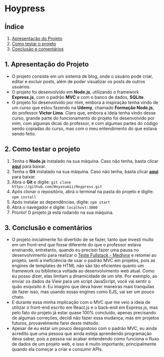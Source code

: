 # Hoypress

## Índice
1. [Apresentação do Projeto](#1-apresentação-do-projeto)
2. [Como testar o projeto](#2-como-testar-o-projeto)
3. [Conclusão e comentários](#3-conclusão-e-comentários)

## 1. Apresentação do Projeto
- O projeto consiste em um sistema de blog, onde o usuário pode criar, editar e excluir posts, além de poder visualizar os posts de outros usuários.
- O projeto foi desenvolvido em **Node.js**, utilizando o framework **Express.js**, com o padrão **MVC** e com o banco de dados, **SQLite**.
- O projeto foi desenvolvido por mim, embora a inspiração tenha vindo de um curso que estou fazendo na **Udemy**, chamado **Formação Node.js**, do professor **Victor Lima**. Claro que, embora a ideia tenha vindo desse curso, grande parte do funcionamento do projeto foi desenvolvido por mim, com algumas dicas do professor, e com algumas partes do código sendo copiadas do curso, mas com o meu entendimento do que estava sendo feito.

## 2. Como testar o projeto
1. Tenha o **Node.js** instalado na sua máquina. Caso não tenha, basta clicar [**aqui**](https://nodejs.org/en/) para baixar.
2. Tenha o **Git** instalado na sua máquina. Caso não tenha, basta clicar [**aqui**](https://git-scm.com/downloads) para baixar.
3. Abra o **Git** e digite: `git clone https://github.com/Hoyasumii/Hoypress.git`
4. Após clonar o repositório, abra o terminal na pasta do projeto e digite: `npm install`
5. Após instalar as dependências, digite: `npm start`
6. Abra o navegador e digite: `localhost:3000`
7. Pronto! O projeto já está rodando na sua máquina.

## 3. Conclusão e comentários
- O projeto inicialmente foi divertido de se fazer, tanto que investi muito em um front-end que fosse diferente do que o professor estava ensinando, entretanto, quando eu precisei fazer uma pausa no desenvolvimento para realizar o [Teste Fullstack - Medlynx](https://github.com/Hoyasumii/teste-fullstack-medlynx) e retomei ao projeto, senti a ineficiência de usar o padrão MVC em projetos, pois as engines de templates de HTML não são tão eficientes quanto um framework ou biblioteca voltada ao desenvolvimento web atual. Como eu posso dizer, elas limitam a dinamicidade de um site. Por exemplo, ao enviar os dados da View para um script JavaScript, você vai sentir o quão esquisito é. Eu imagino que deva haver maneiras mais tranquilas de fazer isso, mas usando essas engines como EJS, vai ser um pouco chato.
- E durante essa minha implicação com o MVC que me veio a ideia de utilizar o front-end escrito em React.js e o back-end em Express.js, mas pelo fato do projeto já estar quase 100% concluído, apenas precisando de algumas correções, decidi não fazer essa mudança, mas em projetos futuros, provavelmente farei deste método.
- Apesar de eu estar um pouco desgostoso com o padrão MVC, eu ainda acredito que uma pessoa que ainda esteja aprendendo programação deva saber, pois a pessoa vai acabar entendendo como funciona o fluxo de dados de um projeto web, e isso é muito importante, principalmente quando ela começar a criar e consumir APIs.